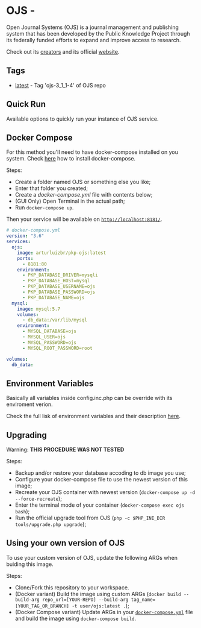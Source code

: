 # OJS - 
Open Journal Systems (OJS) is a journal management and publishing system that has been developed by the Public Knowledge Project through its federally funded efforts to expand and improve access to research.

Check out its [creators](https://pkp.sfu.ca) and its official [website](https://pkp.sfu.ca/ojs).

## Tags
- [latest](Dockerfile) - Tag 'ojs-3_1_1-4' of OJS repo

## Quick Run
Available options to quickly run your instance of OJS service.

## Docker Compose
For this method you'll need to have docker-compose installed on you system. Check [here](https://docs.docker.com/compose/install/) how to install docker-compose.

Steps:
- Create a folder named OJS or something else you like;
- Enter that folder you created;
- Create a *docker-compose.yml* file with contents below;
- (GUI Only) Open Terminal in the actual path;
- Run ```docker-compose up```.

Then your service will be available on [```http://localhost:8181/```](http://localhost:8181/).
```yml
# docker-compose.yml
version: "3.6"
services:
  ojs:
    image: arturluizbr/pkp-ojs:latest
    ports: 
      - 8181:80
    environment: 
      - PKP_DATABASE_DRIVER=mysqli
      - PKP_DATABASE_HOST=mysql
      - PKP_DATABASE_USERNAME=ojs
      - PKP_DATABASE_PASSWORD=ojs
      - PKP_DATABASE_NAME=ojs
  mysql:
    image: mysql:5.7
    volumes:
      - db_data:/var/lib/mysql
    environment: 
      - MYSQL_DATABASE=ojs
      - MYSQL_USER=ojs
      - MYSQL_PASSWORD=ojs
      - MYSQL_ROOT_PASSWORD=root

volumes: 
  db_data:
```

## Environment Variables

Basically all variables inside config.inc.php can be override with its enviroment verion.

Check the full lisk of environment variables and their description [here](ojs.config.env).

## Upgrading

Warning: **THIS PROCEDURE WAS NOT TESTED**

Steps:
- Backup and/or restore your database accoding to db image you use;
- Configure your docker-compose file to use the newest version of this image;
- Recreate your OJS container with newest version (```docker-compose up -d --force-recreate```);
- Enter the terminal mode of your container (```docker-compose exec ojs bash```);
- Run the official upgrade tool from OJS (```php -c $PHP_INI_DIR tools/upgrade.php upgrade```);

## Using your own version of OJS

To use your custom version of OJS, update the following ARGs when buiding this image.

Steps:
- Clone/Fork this repository to your workspace.
- (Docker variant) Build the image using custom ARGs (```docker build --build-arg repo_url=[YOUR-REPO] --build-arg tag_name=[YOUR_TAG_OR_BRANCH] -t user/ojs:latest .```);
- (Docker Compose variant) Update ARGs in your [```docker-compose.yml```](docker-compose.yml) file and build the image using ```docker-compose build```.
